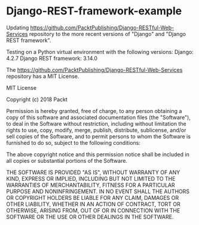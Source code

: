 # Django-REST-framework-example

Updating https://github.com/PacktPublishing/Django-RESTful-Web-Services repository to the more recent versions of "Django" and "Django REST framework". 

Testing on a Python virtual environment with the following versions:
Django: 4.2.7
Django REST framework: 3.14.0

The https://github.com/PacktPublishing/Django-RESTful-Web-Services repository has a MIT License.

MIT License

Copyright (c) 2018 Packt

Permission is hereby granted, free of charge, to any person obtaining a copy
of this software and associated documentation files (the "Software"), to deal
in the Software without restriction, including without limitation the rights
to use, copy, modify, merge, publish, distribute, sublicense, and/or sell
copies of the Software, and to permit persons to whom the Software is
furnished to do so, subject to the following conditions:

The above copyright notice and this permission notice shall be included in all
copies or substantial portions of the Software.

THE SOFTWARE IS PROVIDED "AS IS", WITHOUT WARRANTY OF ANY KIND, EXPRESS OR
IMPLIED, INCLUDING BUT NOT LIMITED TO THE WARRANTIES OF MERCHANTABILITY,
FITNESS FOR A PARTICULAR PURPOSE AND NONINFRINGEMENT. IN NO EVENT SHALL THE
AUTHORS OR COPYRIGHT HOLDERS BE LIABLE FOR ANY CLAIM, DAMAGES OR OTHER
LIABILITY, WHETHER IN AN ACTION OF CONTRACT, TORT OR OTHERWISE, ARISING FROM,
OUT OF OR IN CONNECTION WITH THE SOFTWARE OR THE USE OR OTHER DEALINGS IN THE
SOFTWARE.

